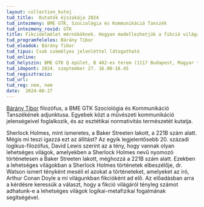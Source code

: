 ```yaml
---
layout: collection_kutej
tud_title:  Kutatók éjszakája 2024
tud_intezmeny: BME GTK, Szociológia és Kommunikáció Tanszék
tud_intezmeny_rovid: GTK
title: Fikcióelmélet mérnököknek. Hogyan modellezhetjük a fikció világát lehetséges világokként?
tud_programfelelos: Bárány Tibor
tud_eloadok: Bárány Tibor
tud_tipus: Csak személyes jelenléttel látogatható
tud_online: 
tud_helyszin: BME GTK Q épület, B 402-es terem (1117 Budapest, Magyar tudósok körútja 2.)
tud_idopont: 2024. szeptember 27. 16.00-16.45
tud_regisztracio: 
tud_url: 
tud_reg: nem, nem
date:  2024-08-27
---
```

[Bárány Tibor](https://www.bmekomm.hu/portfolio/barany-tibor) filozófus, a BME GTK Szociológia és Kommunikáció Tanszékének adjunktusa. Egyebek közt a művészeti kommunikáció jelenségeivel foglalkozik, és az esztétikai normativitás természetét kutatja.

Sherlock Holmes, mint ismeretes, a Baker Streeten lakott, a 221B szám alatt. Mégis mi teszi igazzá ezt az állítást? Az egyik legjelentősebb 20. századi logikus-filozófus, David Lewis szerint az a tény, hogy vannak olyan lehetséges világok, amelyekben a Sherlock Holmes nevű nyomozó történetesen a Baker Streeten lakott, méghozzá a 221B szám alatt. Ezekben a lehetséges világokban a Sherlock Holmes történetek elbeszélője, dr. Watson ismert tényként meséli el azokat a történeteket, amelyeket az író, Arthur Conan Doyle a mi világunkban fikcióként ad elő.
Az előadásban arra a kérdésre keressük a választ, hogy a fikció világáról tényleg számot adhatunk-e a lehetséges világok logikai-metafizikai fogalmának segítségével. 
